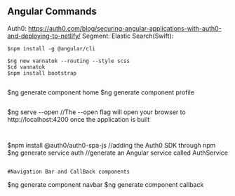 ## Angular Commands

Auth0: https://auth0.com/blog/securing-angular-applications-with-auth0-and-deploying-to-netlify/
Segment:
Elastic Search(Swift): 

```
$npm install -g @angular/cli

$ng new vannatok --routing --style scss
$cd vannatok
$npm install bootstrap


```
$ng generate component home
$ng generate component profile

```

```
$ng serve --open            //The --open flag will open your browser to http://localhost:4200 once the application is built
```


```
$npm install @auth0/auth0-spa-js        //adding the Auth0 SDK through npm
$ng generate service auth           //generate an Angular service called AuthService

```

#Navigation Bar and CallBack components
```
$ng generate component navbar
$ng generate component callback
```